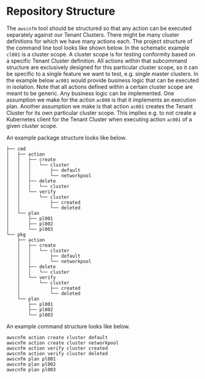 # Repository Structure

The `awscnfm` tool should be structured so that any action can be executed
separately against our Tenant Clusters. There might be many cluster definitions
for which we have many actions each. The project structure of the command line
tool looks like shown below. In the schematic example `cl001` is a cluster
scope. A cluster scope is for testing conformity based on a specific Tenant
Cluster definition. All actions within that subcommand structure are exclusively
designed for this particular cluster scope, so it can be specific to a single
feature we want to test, e.g. single master clusters. In the example below
`ac001` would provide business logic that can be executed in isolation. Note
that all actions defined within a certain cluster scope are meant to be generic.
Any business logic can be implemented. One assumption we make for the action
`ac000` is that it implements an execution plan. Another assumption we make is
that action `ac001` creates the Tenant Cluster for its own particular cluster
scope. This implies e.g. to not create a Kubernetes client for the Tenant
Cluster when executing action `ac001` of a given cluster scope.

An example package structure looks like below.

```nohighlight
├── cmd
│   ├── action
│   │   ├── create
│   │   │   └── cluster
│   │   │       ├── default
│   │   │       └── networkpool
│   │   ├── delete
│   │   │   └── cluster
│   │   └── verify
│   │       └── cluster
│   │           ├── created
│   │           └── deleted
│   └── plan
│       ├── pl001
│       ├── pl002
│       └── pl003
└── pkg
    ├── action
    │   ├── create
    │   │   └── cluster
    │   │       ├── default
    │   │       └── networkpool
    │   ├── delete
    │   │   └── cluster
    │   └── verify
    │       └── cluster
    │           ├── created
    │           └── deleted
    └── plan
        ├── pl001
        ├── pl002
        └── pl003
```

An example command structure looks like below.

```nohighlight
awscnfm action create cluster default
awscnfm action create cluster networkpool
awscnfm action verify cluster created
awscnfm action verify cluster deleted
awscnfm plan pl001
awscnfm plan pl002
awscnfm plan pl003
```
